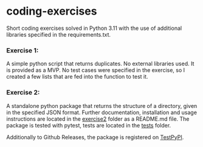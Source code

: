 # coding-exercises
Short coding exercises solved in Python 3.11 with the use of additional libraries specified in the requirements.txt.

### Exercise 1:

A simple python script that returns duplicates. No external libraries used. It is provided as a MVP.
No test cases were specified in the exercise, so I created a few lists that are fed into the function to test it.

### Exercise 2:

A standalone python package that returns the structure of a directory, given in the specified JSON format. 
Further documentation, installation and usage instructions are located in the [exercise2](exercise2) folder as a README.md file.
The package is tested with pytest, tests are located in the [tests](exercise2/tests) folder. 

Additionally to Github Releases, the package is registered on [TestPyPI](https://test.pypi.org/project/dependencytrees/). 
